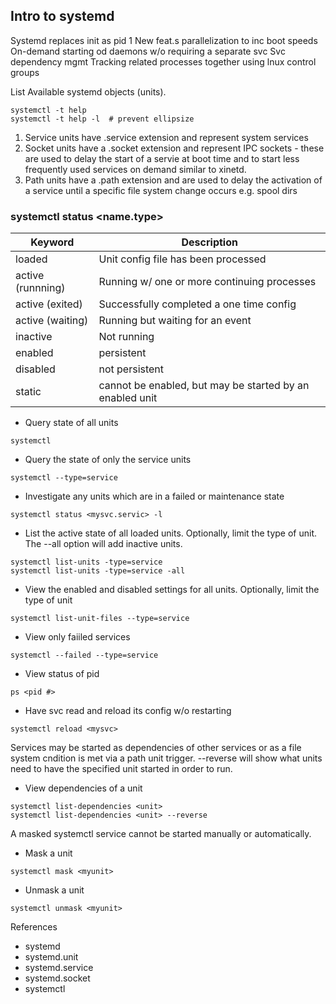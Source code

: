 ## Intro to systemd
Systemd replaces init as pid 1
New feat.s
    parallelization to inc boot speeds
    On-demand starting od daemons w/o requiring a separate svc
    Svc dependency  mgmt
    Tracking related processes together using lnux control groups

List Available systemd objects (units). 
```
systemctl -t help
systemctl -t help -l  # prevent ellipsize
```

1. Service units have .service extension and represent system services
2. Socket units have a .socket extension and represent IPC sockets - these are used to delay the start of a servie at boot time and to start less frequently used services on demand similar to xinetd. 
3. Path units have a .path extension and are used to delay the activation of a service until a specific file system change occurs e.g. spool dirs

### systemctl status <name.type>

| Keyword | Description |
| --- | --- |
| loaded  | Unit config file has been processed |
| active (runnning) | Running w/ one or more continuing processes |
| active (exited) | Successfully completed a one time config |
| active (waiting) | Running but waiting for an event |
| inactive | Not running |
| enabled | persistent | 
| disabled | not persistent |
| static | cannot be enabled, but may be started by an enabled unit |

- Query state of all units 
```
systemctl
```
- Query the state of only the service units
```
systemctl --type=service
```
- Investigate any units which are in a failed or maintenance state
```
systemctl status <mysvc.servic> -l
```
- List the active state of all loaded units. Optionally, limit the type of unit. The --all option will add inactive units.
```
systemctl list-units -type=service
systemctl list-units -type=service -all
```
- View the enabled and disabled settings for all units. Optionally, limit the type of unit
```
systemctl list-unit-files --type=service
```
- View only faiiled services
```
systemctl --failed --type=service
```
- View status of pid
```
ps <pid #>
```
- Have svc read and reload its config w/o restarting
```
systemctl reload <mysvc>
```

Services may be started as dependencies of other services or as a file system cndition is met via a path unit trigger. --reverse will show what units need to have the specified unit started in order to run.
- View dependencies of a unit
```
systemctl list-dependencies <unit>
systemctl list-dependencies <unit> --reverse
```

A masked systemctl service cannot be started manually or automatically.
- Mask a unit
```
systemctl mask <myunit> 
```
- Unmask a unit
```
systemctl unmask <myunit> 
```

References
- systemd
- systemd.unit
- systemd.service
- systemd.socket
- systemctl

